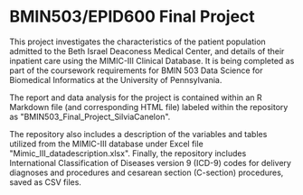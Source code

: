# BMIN503/EPID600 Final Project

This project investigates the characteristics of the patient population admitted to the Beth Israel Deaconess Medical Center, and details of their inpatient care using the MIMIC-III Clinical Database. It is being completed as part of the coursework requirements for BMIN 503 Data Science for Biomedical Informatics at the University of Pennsylvania.

The report and data analysis for the project is contained within an R Markdown file (and corresponding HTML file) labeled within the repository as "BMIN503_Final_Project_SilviaCanelon".

The repository also includes a description of the variables and tables utilized from the MIMIC-III database under Excel file "Mimic_III_datadescription.xlsx". Finally, the repository includes International Classification of Diseases version 9 (ICD-9) codes for delivery diagnoses and procedures and cesarean section (C-section) procedures, saved as CSV files.
